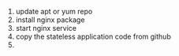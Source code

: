 1. update apt or yum repo
2. install nginx package
3. start nginx service
4. copy the stateless application code from github
5. 
